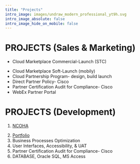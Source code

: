 ```yaml
---
title: "Projects"
intro_image: images/undraw_modern_professional_yt9h.svg
intro_image_absolute: false
intro_image_hide_on_mobile: false
---
```


# PROJECTS (Sales & Marketing)

- Cloud Marketplace Commercial-Launch (STC)

* Cloud Marketplace Soft-Launch (mobily)
* Cloud Partnership Program- design, build launch
* Direct Partner Policy- Cisco
* Partner Certification Audit for Compliance- Cisco
* WebEx Partner Portal

# PROJECTS (Development)

1. [NCOHA](http://www.ncoha.com)

2) [Portfolio](https://zameerulhassan.github.io/myPortfolio/)
3) Business Processes Optimization
4) User Interfaces, Accessibility, & UAT
5) Partner Certification Audit for Compliance- Cisco
6) DATABASE, Oracle SQL, MS Access
